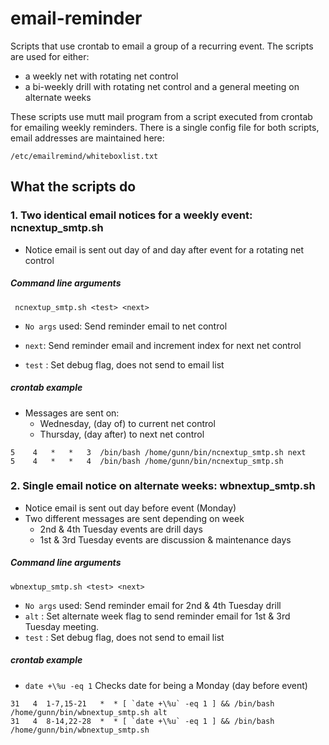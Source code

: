 # email-reminder

Scripts that use crontab to email a group of a recurring event.
The scripts are used for either:
*  a weekly net with rotating net control
*  a bi-weekly drill with rotating net control and a general meeting on alternate weeks

These scripts use mutt mail program from a script executed from crontab for emailing weekly reminders.
There is a single config file for both scripts, email addresses are maintained here:

```/etc/emailremind/whiteboxlist.txt```

## What the scripts do

### 1. Two identical email notices for a weekly event: ncnextup_smtp.sh

* Notice email is sent out day of and day after event for a rotating net control

##### Command line arguments

``` ncnextup_smtp.sh <test> <next>```

* `No args` used: Send reminder email to net control
* `next`: Send reminder email and increment index for next net control

* `test` : Set debug flag, does not send to email list

##### crontab example

* Messages are sent on:
  * Wednesday, (day of) to current net control
  * Thursday, (day after) to next net control

```
5    4   *   *   3  /bin/bash /home/gunn/bin/ncnextup_smtp.sh next
5    4   *   *   4  /bin/bash /home/gunn/bin/ncnextup_smtp.sh
```

### 2. Single email notice on alternate weeks: wbnextup_smtp.sh

* Notice email is sent out day before event (Monday)
* Two different messages are sent depending on week
  * 2nd & 4th Tuesday events are drill days
  * 1st & 3rd Tuesday events are discussion & maintenance days

##### Command line arguments

```wbnextup_smtp.sh <test> <next>```

* `No args` used: Send reminder email for 2nd & 4th Tuesday drill
* `alt` : Set alternate week flag to send reminder email for 1st & 3rd Tuesday meeting.
* `test` : Set debug flag, does not send to email list

##### crontab example

* `date +\%u -eq 1` Checks date for being a Monday (day before event)

```
31   4  1-7,15-21   *  * [ `date +\%u` -eq 1 ] && /bin/bash /home/gunn/bin/wbnextup_smtp.sh alt
31   4  8-14,22-28  *  * [ `date +\%u` -eq 1 ] && /bin/bash /home/gunn/bin/wbnextup_smtp.sh

```
